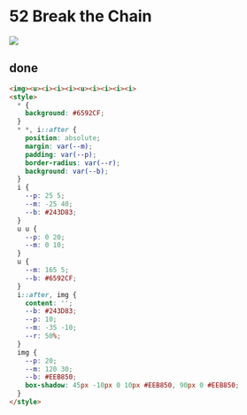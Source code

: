 # 52 Break the Chain

![](https://raw.githubusercontent.com/sari3l/css_battle/main/media/16775027616181/16775028389594.png)

## done

```html
<img><u><i><i><i><u><i><i><i><i>
<style>
  * {
    background: #6592CF;
  }
  * *, i::after {
    position: absolute;
    margin: var(--m);
    padding: var(--p);
    border-radius: var(--r);
    background: var(--b);
  }
  i {
    --p: 25 5;
    --m: -25 40;
    --b: #243D83;
  }
  u u {
    --p: 0 20;
    --m: 0 10;
  }
  u {
    --m: 165 5;
    --b: #6592CF;
  }
  i::after, img {
    content: '';
    --b: #243D83;
    --p: 10;
    --m: -35 -10;
    --r: 50%;
  }
  img {
    --p: 20;
    --m: 120 30;
    --b: #EEB850;
    box-shadow: 45px -10px 0 10px #EEB850, 90px 0 #EEB850;
  }
</style>
```